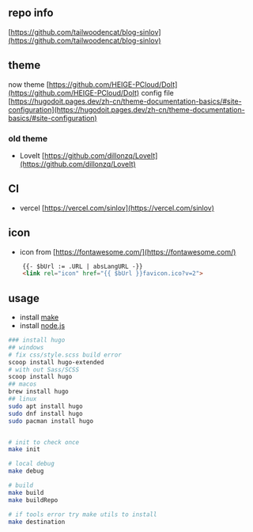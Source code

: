## repo info

[https://github.com/tailwoodencat/blog-sinlov](https://github.com/tailwoodencat/blog-sinlov)

## theme

now theme [https://github.com/HEIGE-PCloud/DoIt](https://github.com/HEIGE-PCloud/DoIt)
config file [https://hugodoit.pages.dev/zh-cn/theme-documentation-basics/#site-configuration](https://hugodoit.pages.dev/zh-cn/theme-documentation-basics/#site-configuration)

### old theme

- LoveIt [https://github.com/dillonzq/LoveIt](https://github.com/dillonzq/LoveIt)


## CI

 - vercel [https://vercel.com/sinlov](https://vercel.com/sinlov)

## icon

- icon from [https://fontawesome.com/](https://fontawesome.com/)

```html
    {{- $bUrl := .URL | absLangURL -}}
    <link rel="icon" href="{{ $bUrl }}favicon.ico?v=2">
```

## usage

- install [make](https://www.gnu.org/software/make/)
- install [node.js](https://nodejs.org/)

```bash
### install hugo
## windows
# fix css/style.scss build error
scoop install hugo-extended
# with out Sass/SCSS
scoop install hugo
## macos
brew install hugo
## linux
sudo apt install hugo
sudo dnf install hugo
sudo pacman install hugo


# init to check once
make init

# local debug
make debug

# build
make build
make buildRepo

# if tools error try make utils to install
make destination
```